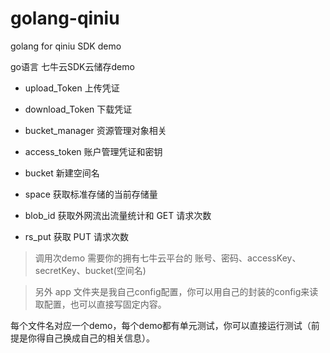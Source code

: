 # golang-qiniu

golang for qiniu SDK demo

go语言 七牛云SDK云储存demo

- upload_Token 上传凭证

- download_Token 下载凭证

- bucket_manager 资源管理对象相关

- access_token 账户管理凭证和密钥

- bucket 新建空间名

- space 获取标准存储的当前存储量

- blob_id 获取外网流出流量统计和 GET 请求次数

- rs_put 获取 PUT 请求次数

> 调用次demo 需要你的拥有七牛云平台的 账号、密码、accessKey、secretKey、bucket(空间名)

> 另外 app 文件夹是我自己config配置，你可以用自己的封装的config来读取配置，也可以直接写固定内容。


每个文件名对应一个demo，每个demo都有单元测试，你可以直接运行测试（前提是你得自己换成自己的相关信息）。